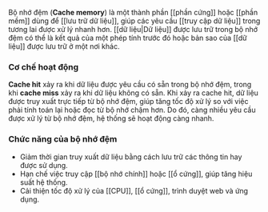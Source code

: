 Bộ nhớ đệm (**Cache memory**) là một thành phần [[phần cứng]] hoặc [[phần mềm]] dùng để [[lưu trữ dữ liệu]], giúp các yêu cầu [[truy cập dữ liệu]] trong tương lai được xử lý nhanh hơn. [[dữ liệu|Dữ liệu]] được lưu trữ trong bộ nhớ đệm có thể là kết quả của một phép tính trước đó hoặc bản sao của [[dữ liệu]] được lưu trữ ở một nơi khác.

### Cơ chế hoạt động
**Cache hit** xảy ra khi dữ liệu được yêu cầu có sẵn trong bộ nhớ đệm, trong khi **cache miss** xảy ra khi dữ liệu không có sẵn. Khi xảy ra cache hit, dữ liệu được truy xuất trực tiếp từ bộ nhớ đệm, giúp tăng tốc độ xử lý so với việc phải tính toán lại hoặc đọc từ bộ nhớ chậm hơn. Do đó, càng nhiều yêu cầu được xử lý từ bộ nhớ đệm, hệ thống sẽ hoạt động càng nhanh.
### Chức năng của bộ nhớ đệm
- Giảm thời gian truy xuất dữ liệu bằng cách lưu trữ các thông tin hay được sử dụng.
- Hạn chế việc truy cập [[bộ nhớ chính]] hoặc [[ổ cứng]], giúp tăng hiệu suất hệ thống.
- Cải thiện tốc độ xử lý của [[CPU]], [[ổ cứng]], trình duyệt web và ứng dụng.